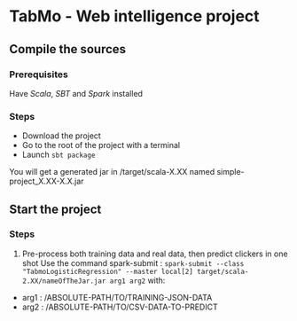 # TabMo - Web intelligence project

## Compile the sources

### Prerequisites

Have *Scala*, *SBT* and *Spark* installed

### Steps
* Download the project
* Go to the root of the project with a terminal
* Launch `sbt package`

You will get a generated jar in /target/scala-X.XX named simple-project_X.XX-X.X.jar

## Start the project

### Steps

1) Pre-process both training data and real data, then predict clickers in one shot
Use the command spark-submit :
`spark-submit --class "TabmoLogisticRegression" --master local[2] target/scala-2.XX/nameOfTheJar.jar arg1 arg2`
 with: 
 -  arg1 : /ABSOLUTE-PATH/TO/TRAINING-JSON-DATA
 -  arg2 : /ABSOLUTE-PATH/TO/CSV-DATA-TO-PREDICT
